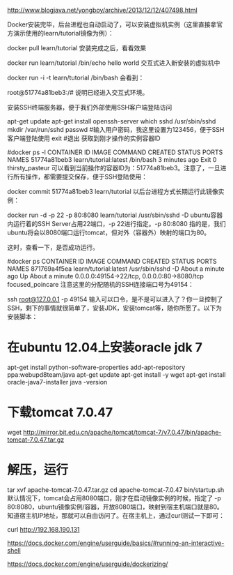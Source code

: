 


  http://www.blogjava.net/yongboy/archive/2013/12/12/407498.html
  
  
  
Docker安装完毕，后台进程也自动启动了，可以安装虚拟机实例（这里直接拿官方演示使用的learn/tutorial镜像为例）：

  docker pull learn/tutorial
安装完成之后，看看效果

  docker run learn/tutorial /bin/echo hello world
交互式进入新安装的虚拟机中

  docker run -i -t learn/tutorial /bin/bash
会看到：

  root@51774a81beb3:/# 
说明已经进入交互式环境。

安装SSH终端服务器，便于我们外部使用SSH客户端登陆访问

  apt-get update
  apt-get install openssh-server
  which sshd
  /usr/sbin/sshd
  mkdir /var/run/sshd
  passwd #输入用户密码，我这里设置为123456，便于SSH客户端登陆使用
  exit #退出
获取到刚才操作的实例容器ID

  #docker ps -l
CONTAINER ID IMAGE COMMAND CREATED STATUS PORTS NAMES
51774a81beb3 learn/tutorial:latest /bin/bash 3 minutes ago Exit 0 thirsty_pasteur
可以看到当前操作的容器ID为：51774a81beb3。注意了，一旦进行所有操作，都需要提交保存，便于SSH登陆使用：

  docker commit 51774a81beb3 learn/tutorial
以后台进程方式长期运行此镜像实例：

  docker run -d -p 22 -p 80:8080 learn/tutorial /usr/sbin/sshd -D
ubuntu容器内运行着的SSH Server占用22端口，-p 22进行指定。-p 80:8080 指的是，我们ubuntu将会以8080端口运行tomcat，但对外（容器外）映射的端口为80。

这时，查看一下，是否成功运行。

#docker ps
CONTAINER ID IMAGE COMMAND CREATED STATUS PORTS NAMES
871769a4f5ea learn/tutorial:latest /usr/sbin/sshd -D About a minute ago Up About a minute 0.0.0.0:49154->22/tcp, 0.0.0.0:80->8080/tcp focused_poincare
注意这里的分配随机的SSH连接端口号为49154：

ssh root@127.0.0.1 -p 49154
输入可以口令，是不是可以进入了？你一旦控制了SSH，剩下的事情就很简单了，安装JDK，安装tomcat等，随你所愿了。以下为安装脚本：

  # 在ubuntu 12.04上安装oracle jdk 7
  apt-get install python-software-properties
  add-apt-repository ppa:webupd8team/java
  apt-get update
  apt-get install -y wget
  apt-get install oracle-java7-installer
  java -version
  # 下载tomcat 7.0.47
  wget http://mirror.bit.edu.cn/apache/tomcat/tomcat-7/v7.0.47/bin/apache-tomcat-7.0.47.tar.gz
  # 解压，运行
  tar xvf apache-tomcat-7.0.47.tar.gz
  cd apache-tomcat-7.0.47
  bin/startup.sh
默认情况下，tomcat会占用8080端口，刚才在启动镜像实例的时候，指定了 -p 80:8080，ubuntu镜像实例/容器，开放8080端口，映射到宿主机端口就是80。知道宿主机IP地址，那就可以自由访问了。在宿主机上，通过curl测试一下即可：

curl http://192.168.190.131  
  
  
  https://docs.docker.com/engine/userguide/basics/#running-an-interactive-shell
  
  https://docs.docker.com/engine/userguide/dockerizing/
